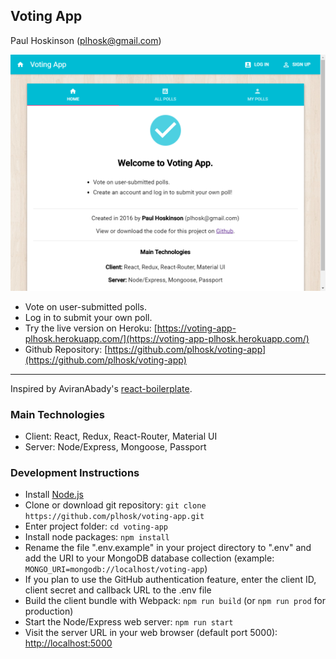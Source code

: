 ## Voting App
Paul Hoskinson (plhosk@gmail.com)

<img alt="screenshot" src="https://github.com/plhosk/temp/raw/master/voting-app.png" width="512">


- Vote on user-submitted polls.
- Log in to submit your own poll.
- Try the live version on Heroku: [https://voting-app-plhosk.herokuapp.com/](https://voting-app-plhosk.herokuapp.com/)
- Github Repository: [https://github.com/plhosk/voting-app](https://github.com/plhosk/voting-app)

---

Inspired by AviranAbady's [react-boilerplate](https://github.com/AviranAbady/react-boilerplate).

### Main Technologies
- Client: React, Redux, React-Router, Material UI
- Server: Node/Express, Mongoose, Passport

### Development Instructions
- Install [Node.js](https://nodejs.org/en/)
- Clone or download git repository: `git clone https://github.com/plhosk/voting-app.git`
- Enter project folder: `cd voting-app`
- Install node packages: `npm install`
- Rename the file ".env.example" in your project directory to ".env" and add the URI to your MongoDB database collection (example: `MONGO_URI=mongodb://localhost/voting-app`)
- If you plan to use the GitHub authentication feature, enter the client ID, client secret and callback URL to the .env file
- Build the client bundle with Webpack: `npm run build` (or `npm run prod` for production)
- Start the Node/Express web server: `npm run start`
- Visit the server URL in your web browser (default port 5000): [http://localhost:5000](http://localhost:5000)
